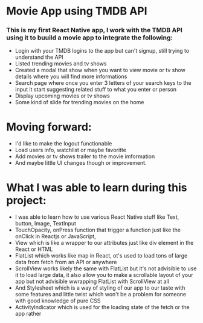 # Movie App using TMDB API 

### This is my first React Native app, I work with the TMDB API using it to buuild a movie app to integrate the following:

- Login with your TMDB logins to the app but can't signup, still trying to understand the API
- Listed trending movies and tv shows
- Created a modal that show when you want to view movie or tv show details where you will find more informations 
- Search page where once you enter 3 letters of your search keys to the input it start suggesting related stuff to what you enter or person
- Display upcoming movies or tv shows 
- Some kind of slide for trending movies on the home 

# Moving forward: 
- I'd like to make the logout functionable
- Load users info, watchlist or maybe favoritte 
- Add movies or tv shows trailer to the movie imformation 
- And maybe little UI changes though or improvement.

# What I was able to learn during this project:

- I was able to learn how to use various React Native stuff like Text, button, Image, TextInput
- TouchOpacity, onPress function that trigger a function just like the onClick in Reactjs or JavaScript,
- View which is like a wrapper to our attributes just like div element in the React or HTML
- FlatList which works like map in React, ot's used to load tons of large data from fetch from an API or anywhere 
- ScrollView works likely the same with FlatList but it's not advisible to use it to load large data, it also allow you to make a scrollable layout of your app but not advisible wwrapping FlatList with ScrollView at all
- And Stylesheet which is a way of styling of our app to our taste with some features and little twist which won't be a problem for someone with good knowledge of pure CSS
- ActivityIndicator which is used for the loading state of the fetch or the app rather
